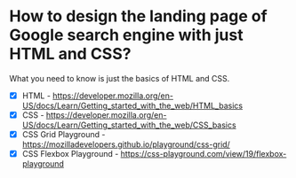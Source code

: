 # How to design the landing page of Google search engine with just HTML and CSS?
What you need to know is just the basics of HTML and CSS. 

* [x] HTML - https://developer.mozilla.org/en-US/docs/Learn/Getting_started_with_the_web/HTML_basics
* [x] CSS - https://developer.mozilla.org/en-US/docs/Learn/Getting_started_with_the_web/CSS_basics
* [x] CSS Grid Playground - https://mozilladevelopers.github.io/playground/css-grid/
* [x] CSS Flexbox Playground - https://css-playground.com/view/19/flexbox-playground

